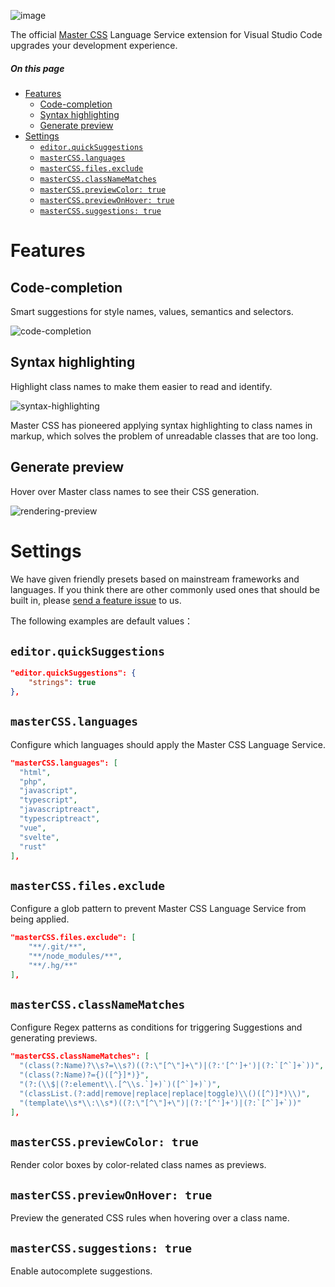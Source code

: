 ![image](https://raw.githubusercontent.com/master-co/css-language-service/alpha/images/cover.jpg)

The official [Master CSS](https://github.com/master-co/css) Language Service extension for Visual Studio Code upgrades your development experience.

##### On this page
- [Features](#features)
  - [Code-completion](#code-completion)
  - [Syntax highlighting](#syntax-highlighting)
  - [Generate preview](#generate-preview)
- [Settings](#settings)
  - [`editor.quickSuggestions`](#editorquicksuggestions)
  - [`masterCSS.languages`](#mastercsslanguages)
  - [`masterCSS.files.exclude`](#mastercssfilesexclude)
  - [`masterCSS.classNameMatches`](#mastercssclassnamematches)
  - [`masterCSS.previewColor: true`](#mastercsspreviewcolor-true)
  - [`masterCSS.previewOnHover: true`](#mastercsspreviewonhover-true)
  - [`masterCSS.suggestions: true`](#mastercsssuggestions-true)

# Features

## Code-completion
Smart suggestions for style names, values, semantics and selectors.

![code-completion](https://user-images.githubusercontent.com/33840671/185128193-de6c0550-7fa6-4b2d-842c-72f6b79e6d8f.gif)

## Syntax highlighting
Highlight class names to make them easier to read and identify.

![syntax-highlighting](https://user-images.githubusercontent.com/33840671/185127233-1556414a-2859-425f-a421-4b30ff228b9e.jpg)

Master CSS has pioneered applying syntax highlighting to class names in markup, which solves the problem of unreadable classes that are too long.

## Generate preview
Hover over Master class names to see their CSS generation.

![rendering-preview](https://user-images.githubusercontent.com/33840671/185128766-614f302e-7cc3-4294-9179-76f29069d4a6.gif)

# Settings
We have given friendly presets based on mainstream frameworks and languages. If you think there are other commonly used ones that should be built in, please [send a feature issue](https://github.com/master-co/css-language-service/issues/new?assignees=&labels=enhancement&template=feature_request.yml) to us.

The following examples are default values：

## `editor.quickSuggestions`
```json
"editor.quickSuggestions": {
    "strings": true
},
```

## `masterCSS.languages`
Configure which languages should apply the Master CSS Language Service.
```json
"masterCSS.languages": [
  "html",
  "php",
  "javascript",
  "typescript",
  "javascriptreact",
  "typescriptreact",
  "vue",
  "svelte",
  "rust"
],
```

## `masterCSS.files.exclude`
Configure a glob pattern to prevent Master CSS Language Service from being applied.
```json
"masterCSS.files.exclude": [
    "**/.git/**",
    "**/node_modules/**",
    "**/.hg/**"
],
```

## `masterCSS.classNameMatches`
Configure Regex patterns as conditions for triggering Suggestions and generating previews.
```json
"masterCSS.classNameMatches": [
  "(class(?:Name)?\\s?=\\s?)((?:\"[^\"]+\")|(?:'[^']+')|(?:`[^`]+`))",
  "(class(?:Name)?={)([^}]*)}",
  "(?:(\\$|(?:element\\.[^\\s.`]+)`)([^`]+)`)",
  "(classList.(?:add|remove|replace|replace|toggle)\\()([^)]*)\\)",
  "(template\\s*\\:\\s*)((?:\"[^\"]+\")|(?:'[^']+')|(?:`[^`]+`))"
],
```

## `masterCSS.previewColor: true`
Render color boxes by color-related class names as previews.

## `masterCSS.previewOnHover: true`
Preview the generated CSS rules when hovering over a class name.

## `masterCSS.suggestions: true`
Enable autocomplete suggestions.
